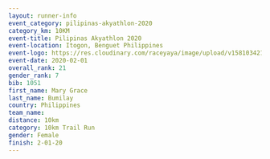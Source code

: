 ```yaml
--- 
layout: runner-info 
event_category: pilipinas-akyathlon-2020 
category_km: 10KM 
event-title: Pilipinas Akyathlon 2020 
event-location: Itogon, Benguet Philippines 
event-logo: https://res.cloudinary.com/raceyaya/image/upload/v1581034212/logo/ph-akyathlon_ldmu3f.png 
event-date: 2020-02-01 
overall_rank: 21
gender_rank: 7
bib: 1051
first_name: Mary Grace 
last_name: Bumilay
country: Philippines
team_name: 
distance: 10km
category: 10km Trail Run
gender: Female
finish: 2-01-20
--- 
```

